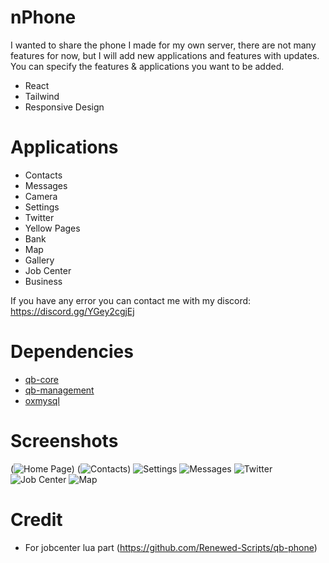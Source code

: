 # nPhone

I wanted to share the phone I made for my own server, there are not many features for now, but I will add new applications and features with updates. You can specify the features & applications you want to be added.

- React
- Tailwind
- Responsive Design

# Applications

- Contacts
- Messages
- Camera
- Settings
- Twitter
- Yellow Pages
- Bank
- Map
- Gallery
- Job Center
- Business

If you have any error you can contact me with my discord: https://discord.gg/YGey2cgjEj

# Dependencies

- [qb-core](https://github.com/qbcore-framework/qb-core)
- [qb-management](https://github.com/qbcore-framework/qb-management)
- [oxmysql](https://github.com/overextended/oxmysql)

# Screenshots

(![Home Page](image-1.png))
(![Contacts](image.png))
![Settings](image-2.png)
![Messages](image-3.png)
![Twitter](image-4.png)
![Job Center](image-5.png)
![Map](image-6.png)

# Credit

- For jobcenter lua part (https://github.com/Renewed-Scripts/qb-phone)
